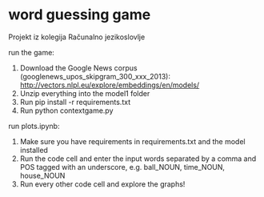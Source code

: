 # word guessing game
 Projekt iz kolegija Računalno jezikoslovlje  

 run the game:
 1. Download the Google News corpus (googlenews_upos_skipgram_300_xxx_2013): http://vectors.nlpl.eu/explore/embeddings/en/models/
 2. Unzip everything into the model1 folder  
 3. Run pip install -r requirements.txt  
 4. Run python contextgame.py

run plots.ipynb:
1. Make sure you have requirements in requirements.txt and the model installed  
2. Run the code cell and enter the input words separated by a comma and POS tagged with an underscore, e.g. ball_NOUN, time_NOUN, house_NOUN  
3. Run every other code cell and explore the graphs!  
